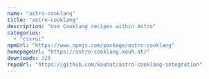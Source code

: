```yaml
---
name: "astro-cooklang"
title: "astro-cooklang"
description: "Use Cooklang recipes within Astro"
categories:
  - "css+ui"
npmUrl: "https://www.npmjs.com/package/astro-cooklang"
homepageUrl: "https://astro-cooklang.kauh.at/"
downloads: 128
repoUrl: "https://github.com/kauhat/astro-cooklang-integration"
---
```

